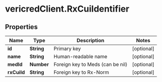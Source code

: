 # vericredClient.RxCuiIdentifier

## Properties
Name | Type | Description | Notes
------------ | ------------- | ------------- | -------------
**id** | **String** | Primary key | [optional] 
**name** | **String** | Human-readable name | [optional] 
**medId** | **Number** | Foreign key to Meds (can be nil) | [optional] 
**rxCuiId** | **String** | Foreign key to Rx-Norm | [optional] 


